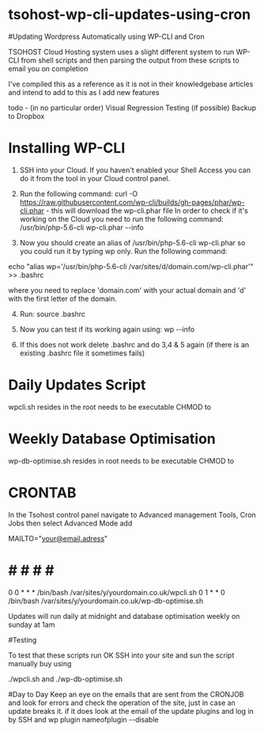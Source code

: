 # tsohost-wp-cli-updates-using-cron
#Updating Wordpress Automatically using WP-CLI and Cron

TSOHOST Cloud Hosting system uses a slight different system to run WP-CLI from shell scripts and then parsing the output from these scripts to email you on completion

I've compiled this as a reference as it is not in their knowledgebase articles and intend to add to this as I add new features

todo - (in no particular order)
Visual Regression Testing (if possible)
Backup to Dropbox


# Installing WP-CLI 

1. SSH into your Cloud. If you haven't enabled your Shell Access you can do it from the tool in your Cloud control panel.
2. Run the following command:
curl -O https://raw.githubusercontent.com/wp-cli/builds/gh-pages/phar/wp-cli.phar   -  this will download the wp-cli.phar file
In order to check if it's working on the Cloud you need to run the following command:
/usr/bin/php-5.6-cli wp-cli.phar --info

3. Now you should create an alias of /usr/bin/php-5.6-cli wp-cli.phar so you could run it by typing wp only.
Run the following command:

echo "alias wp='/usr/bin/php-5.6-cli /var/sites/d/domain.com/wp-cli.phar'" >> .bashrc  

where you need to replace 'domain.com' with your actual domain and 'd' with the first letter of the domain.

4. Run: source .bashrc

5. Now you can test if its working again using: wp --info

6. If this does not work delete .bashrc and do 3,4 & 5 again (if there is an existing .bashrc file it sometimes fails)

# Daily Updates Script

wpcli.sh
resides in the root needs to be executable CHMOD to 

# Weekly Database Optimisation

wp-db-optimise.sh
resides in root needs to be executable CHMOD to 

# CRONTAB

In the Tsohost control panel navigate to Advanced management Tools, Cron Jobs
then select Advanced Mode
add

MAILTO="your@email.adress"
# # # # # #
0 0 * * * /bin/bash /var/sites/y/yourdomain.co.uk/wpcli.sh
0 1 * * 0 /bin/bash /var/sites/y/yourdomain.co.uk/wp-db-optimise.sh

Updates will run daily at midnight and database optimisation weekly on sunday at 1am

#Testing

To test that these scripts run OK SSH into your site and sun the script manually buy using 

./wpcli.sh
and
./wp-db-optimise.sh

#Day to Day
Keep an eye on the emails that are sent from the CRONJOB and look for errors and check the operation of the site, just in case an update breaks it. if it does look at the email of the update plugins and log in by SSH and wp plugin nameofplugin --disable
